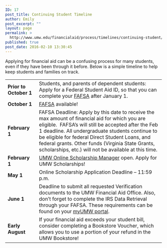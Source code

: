 ```yaml
---
ID: 17
post_title: Continuing Student Timeline
author: Emily
post_excerpt: ""
layout: page
permalink: >
  http://www.umw.edu/financialaid/process/timelines/continuing-student/
published: true
post_date: 2016-02-10 13:30:45
---
```

Applying for financial aid can be a confusing process for many students, even if they have been through it before. Below is a simple timeline to help keep students and families on track.
<table width="99%">
<tbody>
<tr>
<td width="20%"><strong>Prior to October 1
</strong></td>
<td width="80%">Students, and parents of dependent students: Apply for a Federal Student Aid ID, so that you can complete your <a href="https://fafsa.ed.gov/">FAFSA</a> after January 1.</td>
</tr>
<tr>
<td><strong>October 1</strong></td>
<td><a href="https://fafsa.ed.gov/">FAFSA</a> available!</td>
</tr>
<tr>
<td><strong>February 1</strong></td>
<td>FAFSA Deadline: Apply by this date to receive the max amount of financial aid for which you are eligible.  FAFSA’s will still be accepted after the Feb 1 deadline. All undergraduate students continue to be eligible for federal Direct Student Loans, and federal grants. Other funds (Virginia State Grants, scholarships, etc.) will not be available at this time.</td>
</tr>
<tr>
<td><strong>February 1
</strong></td>
<td><a href="https://umw.scholarships.ngwebsolutions.com">UMW Online Scholarship Manager</a> open. Apply for UMW Scholarships!</td>
</tr>
<tr>
<td><strong>May 1</strong></td>
<td>Online Scholarship Application Deadline – 11:59 p.m.</td>
</tr>
<tr>
<td><strong>June 1</strong></td>
<td>Deadline to submit all requested Verification documents to the UMW Financial Aid Office. Also, don’t forget to complete the IRS Data Retrieval through your FAFSA. These requirements can be found on your <a href="https://orgsync.com/home/551">myUMW portal</a>.</td>
</tr>
<tr>
<td><strong>Early August</strong></td>
<td>If your financial aid exceeds your student bill, consider completing a Bookstore Voucher, which allows you to use a portion of your refund in the UMW Bookstore!</td>
</tr>
</tbody>
</table>